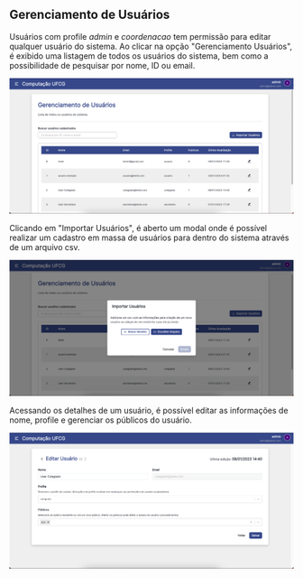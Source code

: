 ## Gerenciamento de Usuários

Usuários com profile _admin_ e _coordenacao_ tem permissão para editar qualquer usuário do sistema. Ao clicar na opção "Gerenciamento Usuários", é exibido uma listagem de todos os usuários do sistema, bem como a possibilidade de pesquisar por nome, ID ou email.

![gerenciamento de usuários image](/screenshots/gerenciamento-usuarios.png)

Clicando em "Importar Usuários", é aberto um modal onde é possível realizar um cadastro em massa de usuários para dentro do sistema através de um arquivo csv.

![importação de usuários image](/screenshots/importar-usuarios.png)

Acessando os detalhes de um usuário, é possível editar as informações de nome, profile e gerenciar os públicos do usuário.

![detalhes de um usuário image](/screenshots/detalhes-usuario.png)
